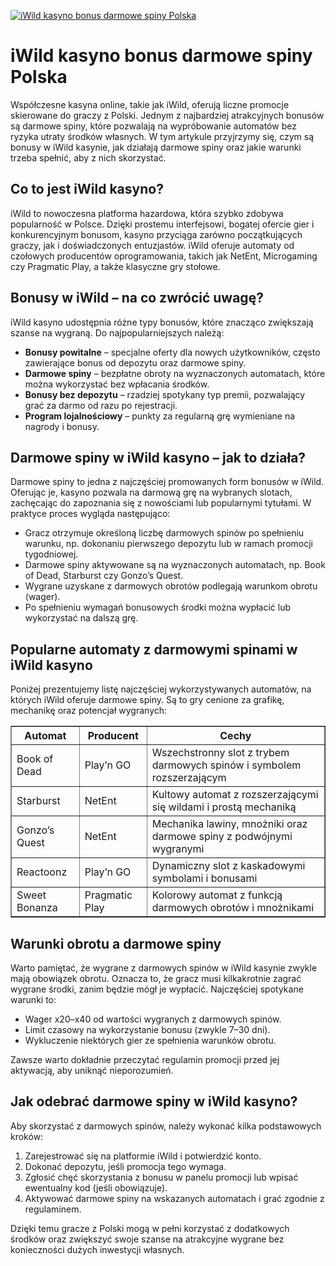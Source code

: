 [![iWild kasyno bonus darmowe spiny Polska](https://123-caf.pages.dev/gitsignup.png)](https://vrmoo.ru/Bt82HjjY)

<h1>iWild kasyno bonus darmowe spiny Polska</h1> <p>Współczesne kasyna online, takie jak iWild, oferują liczne promocje skierowane do graczy z Polski. Jednym z najbardziej atrakcyjnych bonusów są darmowe spiny, które pozwalają na wypróbowanie automatów bez ryzyka utraty środków własnych. W tym artykule przyjrzymy się, czym są bonusy w iWild kasynie, jak działają darmowe spiny oraz jakie warunki trzeba spełnić, aby z nich skorzystać.</p>  <h2>Co to jest iWild kasyno?</h2> <p>iWild to nowoczesna platforma hazardowa, która szybko zdobywa popularność w Polsce. Dzięki prostemu interfejsowi, bogatej ofercie gier i konkurencyjnym bonusom, kasyno przyciąga zarówno początkujących graczy, jak i doświadczonych entuzjastów. iWild oferuje automaty od czołowych producentów oprogramowania, takich jak NetEnt, Microgaming czy Pragmatic Play, a także klasyczne gry stołowe.</p>  <h2>Bonusy w iWild – na co zwrócić uwagę?</h2> <p>iWild kasyno udostępnia różne typy bonusów, które znacząco zwiększają szanse na wygraną. Do najpopularniejszych należą:</p> <ul>   <li><strong>Bonusy powitalne</strong> – specjalne oferty dla nowych użytkowników, często zawierające bonus od depozytu oraz darmowe spiny.</li>   <li><strong>Darmowe spiny</strong> – bezpłatne obroty na wyznaczonych automatach, które można wykorzystać bez wpłacania środków.</li>   <li><strong>Bonusy bez depozytu</strong> – rzadziej spotykany typ premii, pozwalający grać za darmo od razu po rejestracji.</li>   <li><strong>Program lojalnościowy</strong> – punkty za regularną grę wymieniane na nagrody i bonusy.</li> </ul>  <h2>Darmowe spiny w iWild kasyno – jak to działa?</h2> <p>Darmowe spiny to jedna z najczęściej promowanych form bonusów w iWild. Oferując je, kasyno pozwala na darmową grę na wybranych slotach, zachęcając do zapoznania się z nowościami lub popularnymi tytułami. W praktyce proces wygląda następująco:</p> <ul>   <li>Gracz otrzymuje określoną liczbę darmowych spinów po spełnieniu warunku, np. dokonaniu pierwszego depozytu lub w ramach promocji tygodniowej.</li>   <li>Darmowe spiny aktywowane są na wyznaczonych automatach, np. Book of Dead, Starburst czy Gonzo’s Quest.</li>   <li>Wygrane uzyskane z darmowych obrotów podlegają warunkom obrotu (wager).</li>   <li>Po spełnieniu wymagań bonusowych środki można wypłacić lub wykorzystać na dalszą grę.</li> </ul>  <h2>Popularne automaty z darmowymi spinami w iWild kasyno</h2> <p>Poniżej prezentujemy listę najczęściej wykorzystywanych automatów, na których iWild oferuje darmowe spiny. Są to gry cenione za grafikę, mechanikę oraz potencjał wygranych:</p> <table border="1" cellpadding="8" cellspacing="0">   <thead>     <tr>       <th>Automat</th>       <th>Producent</th>       <th>Cechy</th>     </tr>   </thead>   <tbody>     <tr>       <td>Book of Dead</td>       <td>Play’n GO</td>       <td>Wszechstronny slot z trybem darmowych spinów i symbolem rozszerzającym</td>     </tr>     <tr>       <td>Starburst</td>       <td>NetEnt</td>       <td>Kultowy automat z rozszerzającymi się wildami i prostą mechaniką</td>     </tr>     <tr>       <td>Gonzo’s Quest</td>       <td>NetEnt</td>       <td>Mechanika lawiny, mnożniki oraz darmowe spiny z podwójnymi wygranymi</td>     </tr>     <tr>       <td>Reactoonz</td>       <td>Play’n GO</td>       <td>Dynamiczny slot z kaskadowymi symbolami i bonusami</td>     </tr>     <tr>       <td>Sweet Bonanza</td>       <td>Pragmatic Play</td>       <td>Kolorowy automat z funkcją darmowych obrotów i mnożnikami</td>     </tr>   </tbody> </table>  <h2>Warunki obrotu a darmowe spiny</h2> <p>Warto pamiętać, że wygrane z darmowych spinów w iWild kasynie zwykle mają obowiązek obrotu. Oznacza to, że gracz musi kilkakrotnie zagrać wygrane środki, zanim będzie mógł je wypłacić. Najczęściej spotykane warunki to:</p> <ul>   <li>Wager x20–x40 od wartości wygranych z darmowych spinów.</li>   <li>Limit czasowy na wykorzystanie bonusu (zwykle 7–30 dni).</li>   <li>Wykluczenie niektórych gier ze spełnienia warunków obrotu.</li> </ul> <p>Zawsze warto dokładnie przeczytać regulamin promocji przed jej aktywacją, aby uniknąć nieporozumień.</p>  <h2>Jak odebrać darmowe spiny w iWild kasyno?</h2> <p>Aby skorzystać z darmowych spinów, należy wykonać kilka podstawowych kroków:</p> <ol>   <li>Zarejestrować się na platformie iWild i potwierdzić konto.</li>   <li>Dokonać depozytu, jeśli promocja tego wymaga.</li>   <li>Zgłosić chęć skorzystania z bonusu w panelu promocji lub wpisać ewentualny kod (jeśli obowiązuje).</li>   <li>Aktywować darmowe spiny na wskazanych automatach i grać zgodnie z regulaminem.</li> </ol>  <p>Dzięki temu gracze z Polski mogą w pełni korzystać z dodatkowych środków oraz zwiększyć swoje szanse na atrakcyjne wygrane bez konieczności dużych inwestycji własnych.</p>
